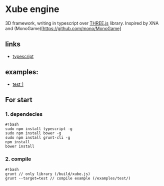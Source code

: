 # Xube engine

3D framework, writing in typescript over [THREE.js](http://threejs.org/) library.
Inspired by XNA and (MonoGame)[https://github.com/mono/MonoGame]

## links

* [typescript](http://www.typescriptlang.org/)

## examples:

* [test 1](http://ewgenius.github.io/xube-typescript/examples/test/)

## For start

### 1. dependecies
```
#!bash
sudo npm install typescript -g
sudo npm install bower -g
sudo npm install grunt-cli -g
npm install
bower install

```

### 2. compile
```
#!bash
grunt // only library (/build/xube.js)
grunt --target=test // compile example (/examples/test/)

```
